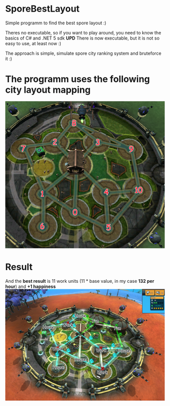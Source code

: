 # SporeBestLayout
Simple programm to find the best spore layout :)

Theres no executable, so if you want to play around, you need to know the basics of C# and .NET 5 sdk
**UPD** There is now executable, but it is not so easy to use, at least now :)

The approach is simple, simulate spore city ranking system and bruteforce it :)

The programm uses the following city layout mapping
========
![alt text](https://github.com/TSlex/SporeBestLayout/blob/master/space_stage_configuration.png)

Result
========
And the **best result** is 11 work units (11 * base value, in my case **132 per hour**) and **+1 happiness**
![alt text](https://github.com/TSlex/SporeBestLayout/blob/master/best_layout.png)
